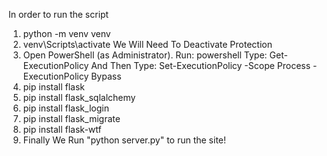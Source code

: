In order to run the script

1. python -m venv venv
2. venv\Scripts\activate
We Will Need To Deactivate Protection
  1. Open PowerShell (as Administrator).
    Run: powershell
    Type: Get-ExecutionPolicy
    And Then Type: Set-ExecutionPolicy -Scope Process -ExecutionPolicy Bypass
3. pip install flask
4. pip install flask_sqlalchemy
5. pip install flask_login
6. pip install flask_migrate
7. pip install flask-wtf
8. Finally We Run "python server.py" to run the site!
